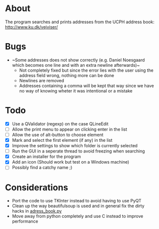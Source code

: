 # About
The program searches and prints addresses from the UCPH address book: http://www.ku.dk/vejviser/

# Bugs
* ~Some addresses does not show correctly (e.g. Daniel Noesgaard which becomes one line and with an extra newline afterwards)~
    * Not completely fixed but since the error lies with the user using the address field wrong, nothing more can be done
    * Newlines are removed
    * Addresses containing a comma will be kept that way since we have no way of knowing wheter it was intentional or a mistake

# Todo
* [x] Use a QValidator (regexp) on the case QLineEdit
* [ ] Allow the print menu to appear on clicking enter in the list
* [ ] Allow the use of alt-button to choose element
* [x] Mark and select the first element (if any) in the list
* [x] Improve the settings to show which folder is currently selected
* [ ] Run the GUI in a seperate thread to avoid freezing when searching
* [x] Create an installer for the program
* [x] Add an icon (Should work but test on a Windows machine)
* [ ] Possibly find a catchy name ;)

# Considerations
* Port the code to use TKInter instead to avoid having to use PyQT
* Clean up the way beautifulsoup is used and in general fix the dirty hacks in [adress_book.py](https://github.com/jfrdev/adresseprinter/blob/master/address_book.py)
* Move away from python completely and use C instead to improve performance